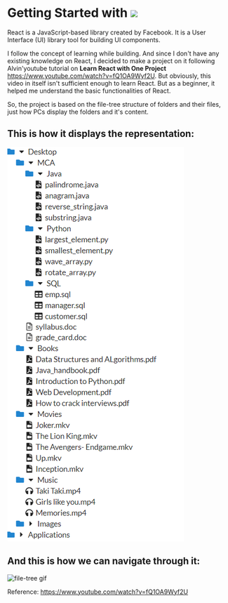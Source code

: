 # Getting Started with <img src="https://img.shields.io/badge/React-20232A?style=for-the-badge&logo=react&logoColor=61DAFB" height=30>

React is a JavaScript-based library created by Facebook. It is a User Interface (UI) library tool for building UI components.

I follow the concept of learning while building. And since I don't have any existing knowledge on React, I decided to make a project on it following Alvin'youtube tutorial on **Learn React with One Project** https://www.youtube.com/watch?v=fQ1OA9Wyf2U. But obviously, this video in itself isn't sufficient enough to learn React. But as a beginner, it helped me understand the basic functionalities of React. 

So, the project is based on the file-tree structure of folders and their files, just how PCs display the folders and it's content.


## This is how it displays the representation:

![](Screenshots/P3.png)

## And this is how  we can navigate through it:


![file-tree gif](https://user-images.githubusercontent.com/76172860/116601598-4ed12180-a948-11eb-8023-747b0259893b.gif)


Reference: https://www.youtube.com/watch?v=fQ1OA9Wyf2U
